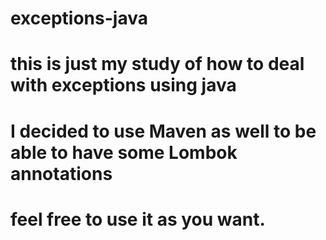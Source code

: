 # exceptions-java

# this is just my study of how to deal with exceptions using java
# I decided to use Maven as well to be able to have some Lombok annotations

# feel free to use it as you want.